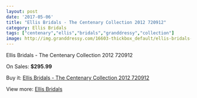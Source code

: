 ```yaml
---
layout: post
date: '2017-05-06'
title: "Ellis Bridals - The Centenary Collection 2012 720912"
category: Ellis Bridals
tags: ["centenary","ellis","bridals","granddressy","collection"]
image: http://img.granddressy.com/16603-thickbox_default/ellis-bridals-the-centenary-collection-2012-720912.jpg
---
```

Ellis Bridals - The Centenary Collection 2012 720912

On Sales: **$295.99**
<a href="https://www.granddressy.com/en/ellis-bridals/15610-ellis-bridals-the-centenary-collection-2012-720912.html"><amp-img layout="responsive" width="600" height="600" src="//img.granddressy.com/16603-thickbox_default/ellis-bridals-the-centenary-collection-2012-720912.jpg" alt="Ellis Bridals - The Centenary Collection 2012 720912 0" /></a>

Buy it: [Ellis Bridals - The Centenary Collection 2012 720912](https://www.granddressy.com/en/ellis-bridals/15610-ellis-bridals-the-centenary-collection-2012-720912.html "Ellis Bridals - The Centenary Collection 2012 720912")

View more: [Ellis Bridals](https://www.granddressy.com/en/198-ellis-bridals "Ellis Bridals")